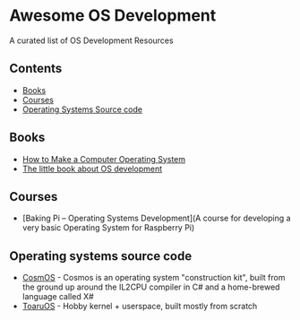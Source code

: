 # Awesome OS Development
A curated list of OS Development Resources

## Contents
* [Books](#books)
* [Courses](#courses)
* [Operating Systems Source code](#operating-systems-source-code)

## Books

* [How to Make a Computer Operating System](https://www.gitbook.com/book/samypesse/how-to-create-an-operating-system/details)
* [The little book about OS development](http://littleosbook.github.io/)

## Courses

* [Baking Pi – Operating Systems Development](A course for developing a very basic Operating System for Raspberry Pi)

## Operating systems source code

* [CosmOS](https://github.com/CosmosOS/Cosmos) - Cosmos is an operating system "construction kit", built from the ground up around the IL2CPU compiler in C# and a home-brewed language called X#
* [ToaruOS](https://github.com/klange/toaruos) - Hobby kernel + userspace, built mostly from scratch
